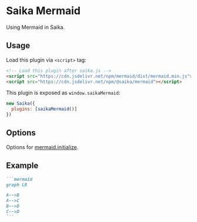 # Saika Mermaid <PkgVersion name="@saika/mermaid" />

Using Mermaid in Saika.

## Usage

Load this plugin via `<script>` tag:

```html
<!-- Load this plugin after saika.js -->
<script src="https://cdn.jsdelivr.net/npm/mermaid/dist/mermaid.min.js"></script>
<script src="https://cdn.jsdelivr.net/npm/@saika/mermaid"></script>
```

This plugin is exposed as `window.saikaMermaid`:

```js
new Saika({
  plugins: [saikaMermaid()]
})
```

## Options

Options for [mermaid.initialize](https://mermaidjs.github.io/#/usage?id=using-the-mermaidapiinitializemermaidinitialize-call).

## Example

````markdown
```mermaid
graph LR

A-->B
A-->C
B-->D
C-->D
```
````

<ImageZoom src="https://i.loli.net/2019/08/27/2oTB5K6pHz3OrIi.png" />

